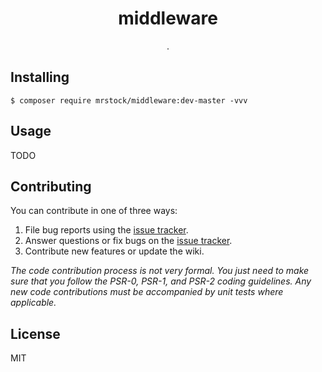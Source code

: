 <h1 align="center"> middleware </h1>

<p align="center"> .</p>

## Installing

```shell
$ composer require mrstock/middleware:dev-master -vvv
```

## Usage

TODO

## Contributing

You can contribute in one of three ways:

1. File bug reports using the [issue tracker](https://github.com/mrstock/middleware/issues).
2. Answer questions or fix bugs on the [issue tracker](https://github.com/mrstock/middleware/issues).
3. Contribute new features or update the wiki.

_The code contribution process is not very formal. You just need to make sure that you follow the PSR-0, PSR-1, and
PSR-2 coding guidelines. Any new code contributions must be accompanied by unit tests where applicable._

## License

MIT